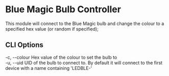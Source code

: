 # Blue Magic Bulb Controller
This module will connect to the Blue Magic bulb and change the colour to a specified hex value (or random if specified);

## CLI Options 
  -c, --colour      Hex value of the colour to set the bulb to   
  -u, --uid         UID of the bulb to connect to. By default it will connect to the first device with a name containing 'LEDBLE-'